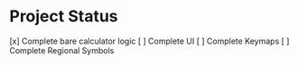 # Project Status
[x] Complete bare calculator logic
[ ] Complete UI
[ ] Complete Keymaps
[ ] Complete Regional Symbols
